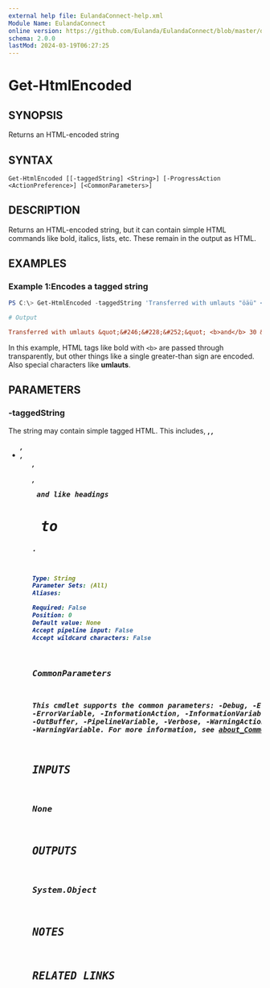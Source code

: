 ```yaml
---
external help file: EulandaConnect-help.xml
Module Name: EulandaConnect
online version: https://github.com/Eulanda/EulandaConnect/blob/master/docs/Get-HtmlEncoded.md
schema: 2.0.0
lastMod: 2024-03-19T06:27:25
---
```


# Get-HtmlEncoded

## SYNOPSIS
Returns an HTML-encoded string

## SYNTAX

```
Get-HtmlEncoded [[-taggedString] <String>] [-ProgressAction <ActionPreference>] [<CommonParameters>]
```

## DESCRIPTION
Returns an HTML-encoded string, but it can contain simple HTML commands like bold, italics, lists, etc. These remain in the output as HTML.

## EXAMPLES

### Example 1:Encodes a tagged string
```powershell
PS C:\> Get-HtmlEncoded -taggedString 'Transferred with umlauts "öäü" <b>and</b> 30 >= 15'
```

```ini
# Output

Transferred with umlauts &quot;&#246;&#228;&#252;&quot; <b>and</b> 30 &gt;= 15
```

In this example, HTML tags like bold with `<b>` are passed through transparently, but other things like a single greater-than sign are encoded. Also special characters like **umlauts**. 

## PARAMETERS

### -taggedString
The string may contain simple tagged HTML. This includes, <b>, <i>, <ul>, <li>,<ol>,<p>,<pre> and like headings <h1> to <h5>.

```yaml
Type: String
Parameter Sets: (All)
Aliases:

Required: False
Position: 0
Default value: None
Accept pipeline input: False
Accept wildcard characters: False
```


### CommonParameters
This cmdlet supports the common parameters: -Debug, -ErrorAction, -ErrorVariable, -InformationAction, -InformationVariable, -OutVariable, -OutBuffer, -PipelineVariable, -Verbose, -WarningAction, and -WarningVariable. For more information, see [about_CommonParameters](http://go.microsoft.com/fwlink/?LinkID=113216).

## INPUTS

### None

## OUTPUTS

### System.Object
## NOTES

## RELATED LINKS


